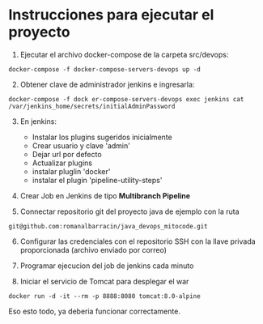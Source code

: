 # Instrucciones para ejecutar el proyecto

1. Ejecutar el archivo docker-compose de la carpeta src/devops:
```
docker-compose -f docker-compose-servers-devops up -d
```
2. Obtener clave de administrador jenkins e ingresarla:
```
docker-compose -f dock er-compose-servers-devops exec jenkins cat /var/jenkins_home/secrets/initialAdminPassword
```
3. En jenkins:
	- Instalar los plugins sugeridos inicialmente
	- Crear usuario y clave 'admin'
	- Dejar url por defecto
	- Actualizar plugins
	- instalar pluglin 'docker'
	- instalar el plugin 'pipeline-utility-steps'

4. Crear Job en Jenkins de tipo **Multibranch Pipeline**

5. Connectar repositorio git del proyecto java de ejemplo con la ruta
```
git@github.com:romanalbarracin/java_devops_mitocode.git
```
6. Configurar las credenciales con el repositorio SSH con la llave privada proporcionada (archivo enviado por correo)

7. Programar ejecucion del job de jenkins cada minuto

8. Iniciar el servicio de Tomcat para desplegar el war
```
docker run -d -it --rm -p 8888:8080 tomcat:8.0-alpine
```

Eso esto todo, ya deberia funcionar correctamente.


